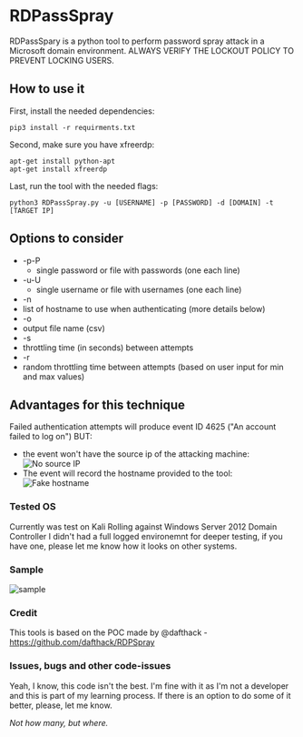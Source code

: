 # RDPassSpray

RDPassSpary is a python tool to perform password spray attack in a Microsoft domain environment.
ALWAYS VERIFY THE LOCKOUT POLICY TO PREVENT LOCKING USERS.

## How to use it
First, install the needed dependencies:
```
pip3 install -r requirments.txt
```
Second, make sure you have xfreerdp:
```
apt-get install python-apt
apt-get install xfreerdp
````
Last, run the tool with the needed flags:
```
python3 RDPassSpray.py -u [USERNAME] -p [PASSWORD] -d [DOMAIN] -t [TARGET IP]
```

## Options to consider
* -p\-P
  * single password or file with passwords (one each line)
* -u\-U
  * single username or file with usernames (one each line)  
* -n
 * list of hostname to use when authenticating (more details below)
* -o
 * output file name (csv)
* -s
 * throttling time (in seconds) between attempts
* -r
 * random throttling time between attempts (based on user input for min and max values)
 
 
## Advantages for this technique
Failed authentication attempts will produce event ID 4625 ("An account failed to log on") BUT:
* the event won't have the source ip of the attacking machine:
![No source IP](https://github.com/xFreed0m/RDPassSpray/blob/master/no_src_ip.png)
* The event will record the hostname provided to the tool:
![Fake hostname](https://github.com/xFreed0m/RDPassSpray/raw/master/fake_hostname.png)

### Tested OS
Currently was test on Kali Rolling against Windows Server 2012 Domain Controller
I didn't had a full logged environemnt for deeper testing, if you have one, please let me know how it looks on other systems.

### Sample
![sample](https://github.com/xFreed0m/RDPassSpray/blob/master/sample.png)

### Credit
This tools is based on the POC made by @dafthack - https://github.com/dafthack/RDPSpray

### Issues, bugs and other code-issues
Yeah, I know, this code isn't the best. I'm fine with it as I'm not a developer and this is part of my learning process.
If there is an option to do some of it better, please, let me know.

_Not how many, but where._
